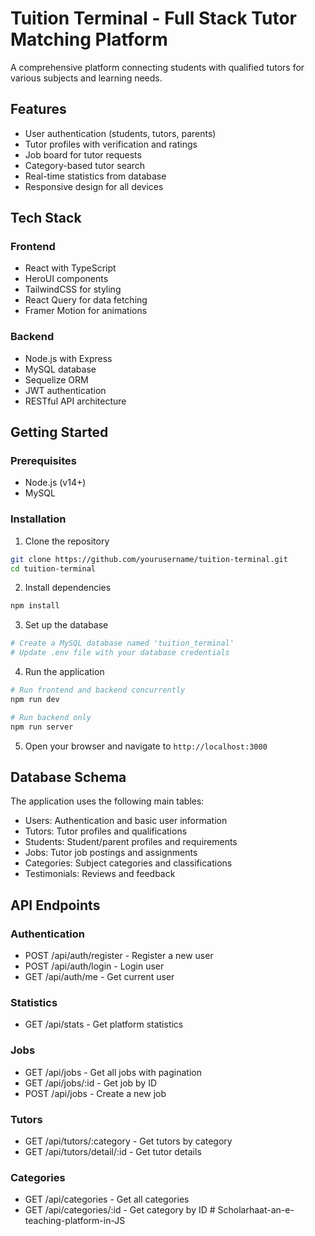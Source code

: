 # Tuition Terminal - Full Stack Tutor Matching Platform

A comprehensive platform connecting students with qualified tutors for various subjects and learning needs.

## Features

- User authentication (students, tutors, parents)
- Tutor profiles with verification and ratings
- Job board for tutor requests
- Category-based tutor search
- Real-time statistics from database
- Responsive design for all devices

## Tech Stack

### Frontend
- React with TypeScript
- HeroUI components
- TailwindCSS for styling
- React Query for data fetching
- Framer Motion for animations

### Backend
- Node.js with Express
- MySQL database
- Sequelize ORM
- JWT authentication
- RESTful API architecture

## Getting Started

### Prerequisites
- Node.js (v14+)
- MySQL

### Installation

1. Clone the repository
```bash
git clone https://github.com/yourusername/tuition-terminal.git
cd tuition-terminal
```

2. Install dependencies
```bash
npm install
```

3. Set up the database
```bash
# Create a MySQL database named 'tuition_terminal'
# Update .env file with your database credentials
```

4. Run the application
```bash
# Run frontend and backend concurrently
npm run dev

# Run backend only
npm run server
```

5. Open your browser and navigate to `http://localhost:3000`

## Database Schema

The application uses the following main tables:
- Users: Authentication and basic user information
- Tutors: Tutor profiles and qualifications
- Students: Student/parent profiles and requirements
- Jobs: Tutor job postings and assignments
- Categories: Subject categories and classifications
- Testimonials: Reviews and feedback

## API Endpoints

### Authentication
- POST /api/auth/register - Register a new user
- POST /api/auth/login - Login user
- GET /api/auth/me - Get current user

### Statistics
- GET /api/stats - Get platform statistics

### Jobs
- GET /api/jobs - Get all jobs with pagination
- GET /api/jobs/:id - Get job by ID
- POST /api/jobs - Create a new job

### Tutors
- GET /api/tutors/:category - Get tutors by category
- GET /api/tutors/detail/:id - Get tutor details

### Categories
- GET /api/categories - Get all categories
- GET /api/categories/:id - Get category by ID
#   S c h o l a r h a a t - a n - e - t e a c h i n g - p l a t f o r m - i n - J S  
 